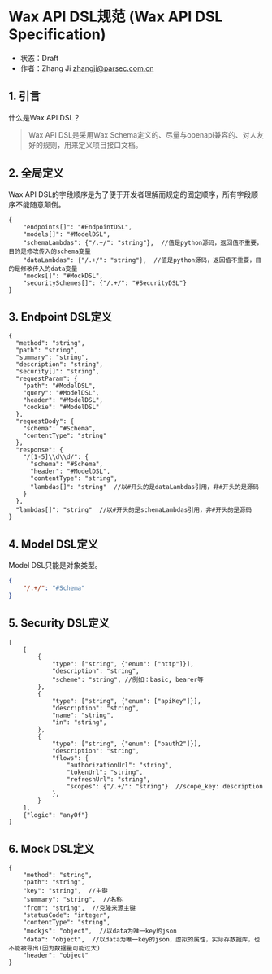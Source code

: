 # Wax API DSL规范 (Wax API DSL Specification)
- 状态：Draft
- 作者：Zhang Ji zhangji@parsec.com.cn

## 1. 引言
什么是Wax API DSL？
> Wax API DSL是采用Wax Schema定义的、尽量与openapi兼容的、对人友好的规则，用来定义项目接口文档。

## 2. 全局定义
Wax API DSL的字段顺序是为了便于开发者理解而规定的固定顺序，所有字段顺序不能随意颠倒。
```json5
{
    "endpoints[]": "#EndpointDSL",
    "models[]": "#ModelDSL",
    "schemaLambdas": {"/.+/": "string"},  //值是python源码，返回值不重要，目的是修改传入的schema变量
    "dataLambdas": {"/.+/": "string"},  //值是python源码，返回值不重要，目的是修改传入的data变量
    "mocks[]": "#MockDSL",
    "securitySchemes[]": {"/.+/": "#SecurityDSL"}
}
```

## 3. Endpoint DSL定义
```json5
{
  "method": "string",
  "path": "string",
  "summary": "string",
  "description": "string",
  "security[]": "string",
  "requestParam": {
    "path": "#ModelDSL",
    "query": "#ModelDSL",
    "header": "#ModelDSL",
    "cookie": "#ModelDSL"
  },
  "requestBody": {
    "schema": "#Schema",
    "contentType": "string"
  },
  "response": {
    "/[1-5]\\d\\d/": {
      "schema": "#Schema",
      "header": "#ModelDSL",
      "contentType": "string",
      "lambdas[]": "string"  //以#开头的是dataLambdas引用，非#开头的是源码
    }
  },
  "lambdas[]": "string"  //以#开头的是schemaLambdas引用，非#开头的是源码
}
```

## 4. Model DSL定义
Model DSL只能是对象类型。
```json
{
    "/.+/": "#Schema"
}
```

## 5. Security DSL定义
```json5
[
    [
        {
            "type": ["string", {"enum": ["http"]}],
            "description": "string",
            "scheme": "string", //例如：basic, bearer等
        },
        {
            "type": ["string", {"enum": ["apiKey"]}],
            "description": "string",
            "name": "string",
            "in": "string",
        },
        {
            "type": ["string", {"enum": ["oauth2"]}],
            "description": "string",
            "flows": {
                "authorizationUrl": "string",
                "tokenUrl": "string",
                "refreshUrl": "string",
                "scopes": {"/.+/": "string"}  //scope_key: description
            },
        }
    ],
    {"logic": "anyOf"}
]
```

## 6. Mock DSL定义
```json5
{
    "method": "string",
    "path": "string",
    "key": "string",  //主键
    "summary": "string",  //名称
    "from": "string",  //克隆来源主键
    "statusCode": "integer",
    "contentType": "string",
    "mockjs": "object",  //以data为唯一key的json
    "data": "object",  //以data为唯一key的json，虚拟的属性，实际存数据库，也不能被导出(因为数据量可能过大)
    "header": "object"
}
```
